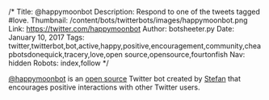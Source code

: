 /*
Title: @happymoonbot
Description: Respond to one of the tweets tagged #love.
Thumbnail: /content/bots/twitterbots/images/happymoonbot.png
Link: https://twitter.com/happymoonbot
Author: botsheeter.py
Date: January 10, 2017
Tags: twitter,twitterbot,bot,active,happy,positive,encouragement,community,cheapbotsdonequick,tracery,love,open source,opensource,fourtonfish
Nav: hidden
Robots: index,follow
*/

[@happymoonbot](https://twitter.com/happymoonbot) is an [open source](http://cheapbotsdonequick.com/source/happymoonbot) Twitter bot created by [Stefan](https://twitter.com/fourtonfish) that encourages positive interactions with other Twitter users.
